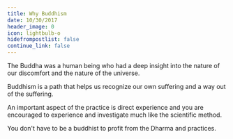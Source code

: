 ```yaml
---
title: Why Buddhism
date: 10/30/2017
header_image: 0
icon: lightbulb-o
hidefrompostlist: false
continue_link: false
---
```

The Buddha was a human being who had a deep insight into the nature of our discomfort and the 
nature of the universe.

Buddhism is a path that helps us recognize our own suffering and a way out of the suffering.

An important aspect of the practice is direct experience and you are encouraged to experience and investigate much like the scientific method.

You don't have to be a buddhist to profit from the Dharma and practices.
